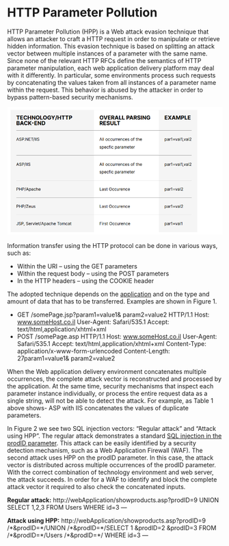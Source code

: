 # HTTP Parameter Pollution

HTTP Parameter Pollution (HPP) is a Web attack evasion technique that allows an attacker to craft a HTTP request in order to manipulate or retrieve hidden information. This evasion technique is based on splitting an attack vector between multiple instances of a parameter with the same name. Since none of the relevant HTTP RFCs define the semantics of HTTP parameter manipulation, each web application delivery platform may deal with it differently. In particular, some environments process such requests by concatenating the values taken from all instances of a parameter name within the request. This behavior is abused by the attacker in order to bypass pattern-based security mechanisms.

![](../.gitbook/assets/image.png)



Information transfer using the HTTP protocol can be done in various ways, such as:

* Within the URI – using the GET parameters
* Within the request body – using the POST parameters
* In the HTTP headers – using the COOKIE header

The adopted technique depends on the [application](https://www.imperva.com/learn/application-security/application-security/) and on the type and amount of data that has to be transferred. Examples are shown in Figure 1.

* GET /somePage.jsp?param1=value1& param2=value2 HTTP/1.1 Host: www.someHost.co.il User-Agent: Safari/535.1 Accept: text/html,application/xhtml+xml
* POST /somePage.asp HTTP/1.1 Host: www.someHost.co.il User-Agent: Safari/535.1 Accept: text/html,application/xhtml+xml Content-Type: application/x-www-form-urlencoded Content-Length: 27param1=value1& param2=value2

When the Web application delivery environment concatenates multiple occurrences, the complete attack vector is reconstructed and processed by the application. At the same time, security mechanisms that inspect each parameter instance individually, or process the entire request data as a single string, will not be able to detect the attack. For example, as Table 1 above shows- ASP with IIS concatenates the values of duplicate parameters.

In Figure 2 we see two SQL injection vectors: “Regular attack” and “Attack using HPP”. The regular attack demonstrates a standard [SQL injection in the prodID parameter](https://www.imperva.com/learn/application-security/sql-injection-sqli/). This attack can be easily identified by a security detection mechanism, such as a Web Application Firewall (WAF). The second attack uses HPP on the prodID parameter. In this case, the attack vector is distributed across multiple occurrences of the prodID parameter. With the correct combination of technology environment and web server, the attack succeeds. In order for a WAF to identify and block the complete attack vector it required to also check the concatenated inputs.

**Regular attack:** http://webApplication/showproducts.asp?prodID=9 UNION SELECT 1,2,3 FROM Users WHERE id=3 —

**Attack using HPP:** http://webApplication/showproducts.asp?prodID=9 /\*\&prodID=\*/UNION /\*\&prodID=\*/SELECT 1 \&prodID=2 \&prodID=3 FROM /\*\&prodID=\*/Users /\*\&prodID=\*/ WHERE id=3 —
